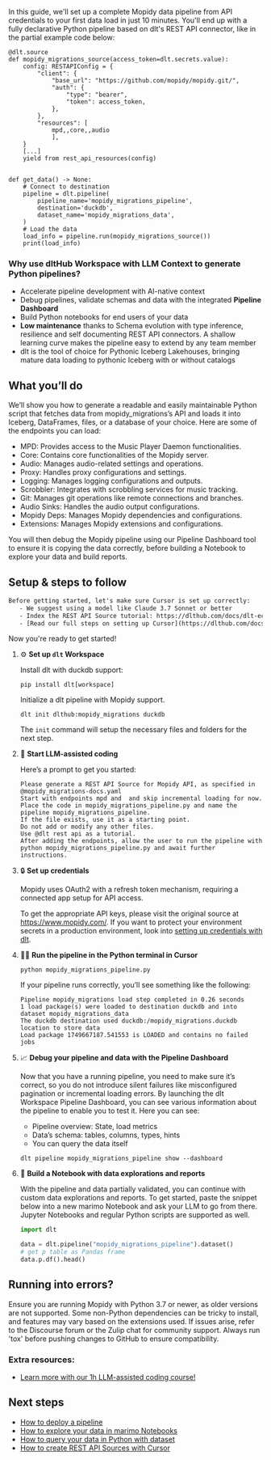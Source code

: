 In this guide, we'll set up a complete Mopidy data pipeline from API credentials to your first data load in just 10 minutes. You'll end up with a fully declarative Python pipeline based on dlt's REST API connector, like in the partial example code below:

```python-outcome
@dlt.source
def mopidy_migrations_source(access_token=dlt.secrets.value):
    config: RESTAPIConfig = {
        "client": {
            "base_url": "https://github.com/mopidy/mopidy.git/",
            "auth": {
                "type": "bearer",
                "token": access_token,
            },
        },
        "resources": [
            mpd,,core,,audio
            ],
    }
    [...]
    yield from rest_api_resources(config)


def get_data() -> None:
    # Connect to destination
    pipeline = dlt.pipeline(
        pipeline_name='mopidy_migrations_pipeline',
        destination='duckdb',
        dataset_name='mopidy_migrations_data', 
    )
    # Load the data
    load_info = pipeline.run(mopidy_migrations_source())
    print(load_info) 
```

### Why use dltHub Workspace with LLM Context to generate Python pipelines?

- Accelerate pipeline development with AI-native context
- Debug pipelines, validate schemas and data with the integrated **Pipeline Dashboard**
- Build Python notebooks for end users of your data
- **Low maintenance** thanks to Schema evolution with type inference, resilience and self documenting REST API connectors. A shallow learning curve makes the pipeline easy to extend by any team member
- dlt is the tool of choice for Pythonic Iceberg Lakehouses, bringing mature data loading to pythonic Iceberg with or without catalogs

## What you’ll do

We’ll show you how to generate a readable and easily maintainable Python script that fetches data from mopidy_migrations’s API and loads it into Iceberg, DataFrames, files, or a database of your choice. Here are some of the endpoints you can load:

- MPD: Provides access to the Music Player Daemon functionalities.
- Core: Contains core functionalities of the Mopidy server.
- Audio: Manages audio-related settings and operations.
- Proxy: Handles proxy configurations and settings.
- Logging: Manages logging configurations and outputs.
- Scrobbler: Integrates with scrobbling services for music tracking.
- Git: Manages git operations like remote connections and branches.
- Audio Sinks: Handles the audio output configurations.
- Mopidy Deps: Manages Mopidy dependencies and configurations.
- Extensions: Manages Mopidy extensions and configurations.

You will then debug the Mopidy pipeline using our Pipeline Dashboard tool to ensure it is copying the data correctly, before building a Notebook to explore your data and build reports.

## Setup & steps to follow

```default
Before getting started, let's make sure Cursor is set up correctly:
   - We suggest using a model like Claude 3.7 Sonnet or better
   - Index the REST API Source tutorial: https://dlthub.com/docs/dlt-ecosystem/verified-sources/rest_api/ and add it to context as **@dlt rest api**
   - [Read our full steps on setting up Cursor](https://dlthub.com/docs/dlt-ecosystem/llm-tooling/cursor-restapi#23-configuring-cursor-with-documentation)
```

Now you're ready to get started!

1. ⚙️ **Set up `dlt` Workspace**
    
    Install dlt with duckdb support:
    ```shell
    pip install dlt[workspace]
    ```

    Initialize a dlt pipeline with Mopidy support.
    ```shell
    dlt init dlthub:mopidy_migrations duckdb
    ```

    The `init` command will setup the necessary files and folders for the next step.
    
2. 🤠 **Start LLM-assisted coding**
    
    Here’s a prompt to get you started:
    
    ```prompt
    Please generate a REST API Source for Mopidy API, as specified in @mopidy_migrations-docs.yaml 
    Start with endpoints mpd and  and skip incremental loading for now. 
    Place the code in mopidy_migrations_pipeline.py and name the pipeline mopidy_migrations_pipeline. 
    If the file exists, use it as a starting point. 
    Do not add or modify any other files. 
    Use @dlt rest api as a tutorial. 
    After adding the endpoints, allow the user to run the pipeline with python mopidy_migrations_pipeline.py and await further instructions.
    ```

    
3. 🔒 **Set up credentials** 
    
    Mopidy uses OAuth2 with a refresh token mechanism, requiring a connected app setup for API access.
    
    To get the appropriate API keys, please visit the original source at https://www.mopidy.com/.
    If you want to protect your environment secrets in a production environment, look into [setting up credentials with dlt](https://dlthub.com/docs/walkthroughs/add_credentials).
    
4. 🏃‍♀️ **Run the pipeline in the Python terminal in Cursor**
    
    ```shell
    python mopidy_migrations_pipeline.py
    ```
    
    If your pipeline runs correctly, you’ll see something like the following:
    
    ```shell
    Pipeline mopidy_migrations load step completed in 0.26 seconds
    1 load package(s) were loaded to destination duckdb and into dataset mopidy_migrations_data
    The duckdb destination used duckdb:/mopidy_migrations.duckdb location to store data
    Load package 1749667187.541553 is LOADED and contains no failed jobs
    ```
    
5. 📈 **Debug your pipeline and data with the Pipeline Dashboard**

    Now that you have a running pipeline, you need to make sure it’s correct, so you do not introduce silent failures like misconfigured pagination or incremental loading errors. By launching the dlt Workspace Pipeline Dashboard, you can see various information about the pipeline to enable you to test it. Here you can see:
    - Pipeline overview: State, load metrics
    - Data’s schema: tables, columns, types, hints
    - You can query the data itself
    
    ```shell
    dlt pipeline mopidy_migrations_pipeline show --dashboard
    ```
    
6. 🐍 **Build a Notebook with data explorations and reports**

    With the pipeline and data partially validated, you can continue with custom data explorations and reports. To get started, paste the snippet below into a new marimo Notebook and ask your LLM to go from there. Jupyter Notebooks and regular Python scripts are supported as well.

    
    ```python
    import dlt

   data = dlt.pipeline("mopidy_migrations_pipeline").dataset()
   # get p table as Pandas frame
   data.p.df().head()
    ```

## Running into errors?

Ensure you are running Mopidy with Python 3.7 or newer, as older versions are not supported. Some non-Python dependencies can be tricky to install, and features may vary based on the extensions used. If issues arise, refer to the Discourse forum or the Zulip chat for community support. Always run 'tox' before pushing changes to GitHub to ensure compatibility.

### Extra resources:

- [Learn more with our 1h LLM-assisted coding course!](https://www.youtube.com/watch?v=GGid70rnJuM)

## Next steps

- [How to deploy a pipeline](https://dlthub.com/docs/walkthroughs/deploy-a-pipeline)
- [How to explore your data in marimo Notebooks](https://dlthub.com/docs/general-usage/dataset-access/marimo)
- [How to query your data in Python with dataset](https://dlthub.com/docs/general-usage/dataset-access/dataset)
- [How to create REST API Sources with Cursor](https://dlthub.com/docs/dlt-ecosystem/llm-tooling/cursor-restapi)